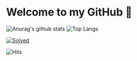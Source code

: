 # Welcome to my GitHub 👋

 ![Anurag's github stats](https://github-readme-stats.vercel.app/api?username=lisy0123&count_private=true&show_icons=true&theme=vue&hide=prs,contribs) ![Top Langs](https://github-readme-stats.vercel.app/api/top-langs/?username=lisy0123&layout=compact&theme=vue) 

[![Solved](http://mazassumnida.wtf/api/v2/generate_badge?boj=leesese)](https://solved.ac/leesese)

![Hits](https://hits.seeyoufarm.com/api/count/incr/badge.svg?url=https%3A%2F%2Fgithub.com%2Flisy0123&count_bg=%237AD138&title_bg=%23555555&icon=github.svg&icon_color=%23E7E7E7&title=Profile+Views&edge_flat=false)

